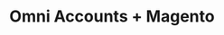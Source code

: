 ---
title: "Omni Accounts + Magento"
seoTitle: "Omni Accounts Magento Integration"
seoDescription: "Integrate Omni Accounts and Magento, and you'll be able to streamline your workflow, simplify the ordering process and save time - and money. Find out more about how a Omni Accounts Magento Integration can help your business."
lead: "Let Stock2Shop send product updates from Omni Accounts to Magento (1.x or 2.x), as well as automatically raise online orders directly into your accounting software and instruct your warehouse to fulfill the order. Here’s how we can help you streamline your workflow."
type: "source-channel"
source: "omni-accounts"
channel: "magento"
image: "/images/sap-shopify.png"
imageAlt: source_name logo
tags: []
aliases:
    - /integrations/omni-accounts-magento/
---